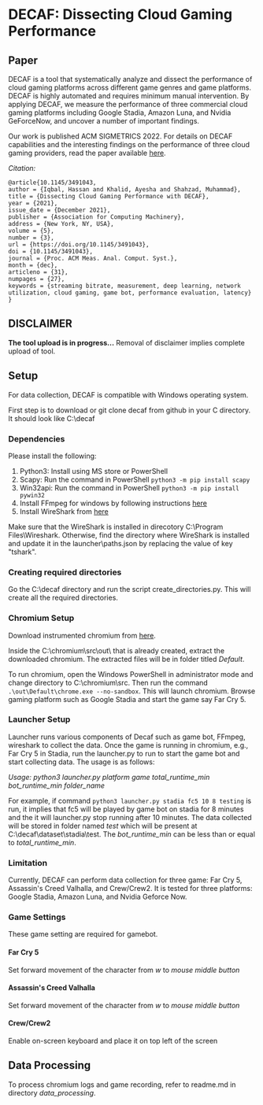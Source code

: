 # DECAF: Dissecting Cloud Gaming Performance

## Paper

DECAF is a tool that systematically analyze and dissect the performance of cloud gaming platforms across different game genres and game platforms. DECAF is highly automated and requires minimum manual intervention. By applying DECAF, we measure the performance of three commercial cloud gaming platforms including Google Stadia, Amazon Luna, and Nvidia GeForceNow, and uncover a number of important findings.

Our work is published ACM SIGMETRICS 2022. For details on DECAF capabilities and the interesting findings on the performance of three cloud gaming providers, read the paper available [here](https://dl.acm.org/doi/10.1145/3491043).

*Citation:*
```
@article{10.1145/3491043,
author = {Iqbal, Hassan and Khalid, Ayesha and Shahzad, Muhammad},
title = {Dissecting Cloud Gaming Performance with DECAF},
year = {2021},
issue_date = {December 2021},
publisher = {Association for Computing Machinery},
address = {New York, NY, USA},
volume = {5},
number = {3},
url = {https://doi.org/10.1145/3491043},
doi = {10.1145/3491043},
journal = {Proc. ACM Meas. Anal. Comput. Syst.},
month = {dec},
articleno = {31},
numpages = {27},
keywords = {streaming bitrate, measurement, deep learning, network utilization, cloud gaming, game bot, performance evaluation, latency}
}
```


## DISCLAIMER

**The tool upload is in progress...**
Removal of disclaimer implies complete upload of tool.

## Setup

For data collection, DECAF is compatible with Windows operating system. 

First step is to download or git clone decaf from github in your C directory. It should look like C:\decaf

### Dependencies
  Please install the following:
  1. Python3: Install using MS store or PowerShell
  2. Scapy: Run the command in PowerShell `python3 -m pip install scapy`
  3. Win32api: Run the command in PowerShell `python3 -m pip install pywin32`
  4. Install FFmpeg for windows by following instructions [here](https://www.gyan.dev/ffmpeg/builds/)
  5. Install WireShark from [here](https://www.wireshark.org/download.html)

  Make sure that the WireShark is installed in direcotory C:\Program Files\Wireshark\. Otherwise, find the directory where WireShark is installed and update it in the launcher\paths.json by replacing the value of key "tshark".

### Creating required directories
  Go the C:\decaf directory and run the script create_directories.py. This will create all the required directories.

### Chromium Setup
  Download instrumented chromium from [here](https://drive.google.com/drive/folders/1kpajCHs6q7MhnPUkV23V8aOO2_cyaoPB?usp=sharing).

  Inside the C:\chromium\src\out\ that is already created, extract the downloaded chromium. The extracted files will be in folder titled _Default_.

  To run chromium, open the Windows PowerShell in administrator mode and change directory to C:\chromium\src\. Then run the command `.\out\Default\chrome.exe --no-sandbox`. This will launch chromium. Browse gaming platform such as Google Stadia and start the game say Far Cry 5.

### Launcher Setup
  Launcher runs various components of Decaf such as game bot, FFmpeg, wireshark to collect the data.
  Once the game is running in chromium, e.g., Far Cry 5 in Stadia, run the launcher.py to run to start the game bot and start collecting data. The usage is as follows:

  _Usage: python3 launcher.py platform game total_runtime_min bot_runtime_min folder_name_

  For example, if command `python3 launcher.py stadia fc5 10 8 testing` is run, it implies that fc5 will be played by game bot on stadia for 8 minutes and the it will launcher.py stop running after 10 minutes. The data collected will be stored in folder named _test_ which will be present at C:\decaf\dataset\stadia\test. The _bot_runtime_min_ can be less than or equal to _total_runtime_min_.

### Limitation
  Currently, DECAF can perform data collection for three game: Far Cry 5, Assassin's Creed Valhalla, and Crew/Crew2. It is tested for three platforms: Google Stadia, Amazon Luna, and Nvidia Geforce Now.
 

  
### Game Settings
  These game setting are required for gamebot.
  #### Far Cry 5
  Set forward movement of the character from _w_ to _mouse middle button_
  #### Assassin's Creed Valhalla
  Set forward movement of the character from _w_ to _mouse middle button_
  #### Crew/Crew2
  Enable on-screen keyboard and place it on top left of the screen
  
  
  
## Data Processing
To process chromium logs and game recording, refer to readme.md in directory _data_processing_.



